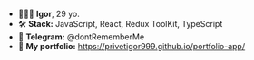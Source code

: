 - 🧑🏻‍🦱 <b>Igor</b>, 29 yo.
- 🛠 <b>Stack:</b> JavaScript, React, Redux ToolKit, TypeScript
- 📮 <b>Telegram:</b> @dontRememberMe
- 🧩 <b>My portfolio:</b>
https://privetigor999.github.io/portfolio-app/



